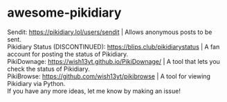 # awesome-pikidiary
Sendit: https://pikidiary.lol/users/sendit | Allows anonymous posts to be sent.
<br>
Pikidiary Status (DISCONTINUED): https://blips.club/pikidiarystatus | A fan account for posting the status of Pikidiary.
<br>
PikiDownage: https://wish13yt.github.io/PikiDownage/ | A tool that lets you check the status of Pikidiary.
<br>
PikiBrowse: https://github.com/wish13yt/pikibrowse | A tool for viewing Pikidiary via Python.
<br>
If you have any more ideas, let me know by making an issue!
